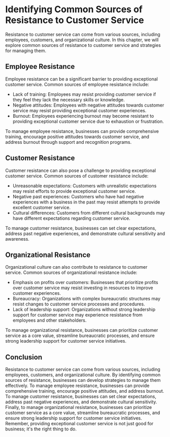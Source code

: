 Identifying Common Sources of Resistance to Customer Service
================================================================================================================

Resistance to customer service can come from various sources, including employees, customers, and organizational culture. In this chapter, we will explore common sources of resistance to customer service and strategies for managing them.

Employee Resistance
-------------------

Employee resistance can be a significant barrier to providing exceptional customer service. Common sources of employee resistance include:

* Lack of training: Employees may resist providing customer service if they feel they lack the necessary skills or knowledge.
* Negative attitudes: Employees with negative attitudes towards customer service may resist providing exceptional customer experiences.
* Burnout: Employees experiencing burnout may become resistant to providing exceptional customer service due to exhaustion or frustration.

To manage employee resistance, businesses can provide comprehensive training, encourage positive attitudes towards customer service, and address burnout through support and recognition programs.

Customer Resistance
-------------------

Customer resistance can also pose a challenge to providing exceptional customer service. Common sources of customer resistance include:

* Unreasonable expectations: Customers with unrealistic expectations may resist efforts to provide exceptional customer service.
* Negative past experiences: Customers who have had negative experiences with a business in the past may resist attempts to provide excellent customer service.
* Cultural differences: Customers from different cultural backgrounds may have different expectations regarding customer service.

To manage customer resistance, businesses can set clear expectations, address past negative experiences, and demonstrate cultural sensitivity and awareness.

Organizational Resistance
-------------------------

Organizational culture can also contribute to resistance to customer service. Common sources of organizational resistance include:

* Emphasis on profits over customers: Businesses that prioritize profits over customer service may resist investing in resources to improve customer experiences.
* Bureaucracy: Organizations with complex bureaucratic structures may resist changes to customer service processes and procedures.
* Lack of leadership support: Organizations without strong leadership support for customer service may experience resistance from employees and other stakeholders.

To manage organizational resistance, businesses can prioritize customer service as a core value, streamline bureaucratic processes, and ensure strong leadership support for customer service initiatives.

Conclusion
----------

Resistance to customer service can come from various sources, including employees, customers, and organizational culture. By identifying common sources of resistance, businesses can develop strategies to manage them effectively. To manage employee resistance, businesses can provide comprehensive training, encourage positive attitudes, and address burnout. To manage customer resistance, businesses can set clear expectations, address past negative experiences, and demonstrate cultural sensitivity. Finally, to manage organizational resistance, businesses can prioritize customer service as a core value, streamline bureaucratic processes, and ensure strong leadership support for customer service initiatives. Remember, providing exceptional customer service is not just good for business; it's the right thing to do.
